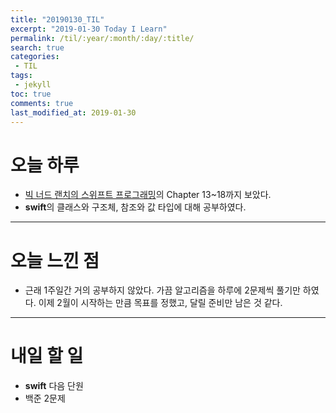 ```yaml
---
title: "20190130_TIL"
excerpt: "2019-01-30 Today I Learn"
permalink: /til/:year/:month/:day/:title/
search: true
categories:
 - TIL
tags:
 - jekyll
toc: true
comments: true
last_modified_at: 2019-01-30
---
```


# 오늘 하루
- [빅 너드 랜치의 스위프트 프로그래밍](https://www.bignerdranch.com/books/swift-programming/)의 Chapter 13~18까지 보았다.
- **swift**의 클래스와 구조체, 참조와 값 타입에 대해 공부하였다.

---
# 오늘 느낀 점
- 근래 1주일간 거의 공부하지 않았다. 가끔 알고리즘을 하루에 2문제씩 풀기만 하였다. 이제 2월이 시작하는 만큼 목표를 정했고, 달릴 준비만 남은 것 같다.

---
# 내일 할 일
- **swift** 다음 단원
- 백준 2문제
